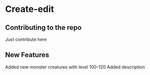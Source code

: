 # Create-edit

## Contributing to the repo

Just contribute here

## New Features

Added new monster creatures with level 100-120
Added description
